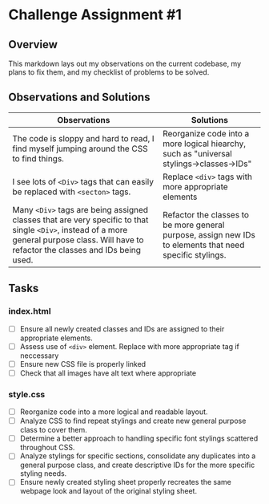 # Challenge Assignment #1

## Overview

This markdown lays out my observations on the current codebase, my plans to fix them, and my checklist of problems to be solved.

## Observations and Solutions

| Observations                                                                                                                                                                               | Solutions                                                                                                |
| ------------------------------------------------------------------------------------------------------------------------------------------------------------------------------------------ | -------------------------------------------------------------------------------------------------------- |
| The code is sloppy and hard to read, I find myself jumping around the CSS to find things.                                                                                                  | Reorganize code into a more logical hiearchy, such as "universal stylings->classes->IDs"                 |
| I see lots of `<Div>` tags that can easily be replaced with `<secton>` tags.                                                                                                               | Replace `<div>` tags with more appropriate elements                                                      |
| Many `<Div>` tags are being assigned classes that are very specific to that single `<Div>`, instead of a more general purpose class. Will have to refactor the classes and IDs being used. | Refactor the classes to be more general purpose, assign new IDs to elements that need specific stylings. |

## Tasks

### index.html

- [ ] Ensure all newly created classes and IDs are assigned to their appropriate elements.
- [ ] Assess use of `<div>` element. Replace with more appropriate tag if neccessary
- [ ] Ensure new CSS file is properly linked
- [ ] Check that all images have alt text where appropriate

### style.css

- [ ] Reorganize code into a more logical and readable layout.
- [ ] Analyze CSS to find repeat stylings and create new general purpose class to cover them.
- [ ] Determine a better approach to handling specific font stylings scattered throughout CSS.
- [ ] Analyze stylings for specific sections, consolidate any duplicates into a general purpose class, and create descriptive IDs for the more specific styling needs.
- [ ] Ensure newly created styling sheet properly recreates the same webpage look and layout of the original styling sheet.
